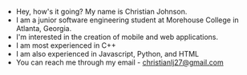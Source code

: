 - Hey, how's it going? My name is Christian Johnson.
- I am a junior software engineering student at Morehouse College in Atlanta, Georgia. 
- I'm interested in the creation of mobile and web applications.
- I am most experienced in C++
- I am also experienced in Javascript, Python, and HTML
- You can reach me through my email - christianlj27@gmail.com

<!---
ChristianJohnsonL/ChristianJohnsonL is a ✨ special ✨ repository because its `README.md` (this file) appears on your GitHub profile.
You can click the Preview link to take a look at your changes.
--->
